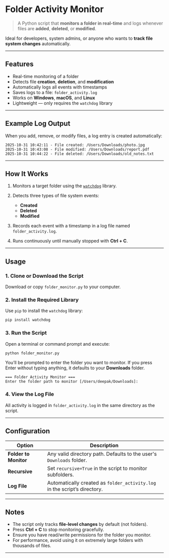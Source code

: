 # Folder Activity Monitor

> A Python script that **monitors a folder in real-time** and logs whenever files are **added**, **deleted**, or **modified**.

Ideal for developers, system admins, or anyone who wants to **track file system changes** automatically.

---

## Features

* Real-time monitoring of a folder
* Detects file **creation**, **deletion**, and **modification**
* Automatically logs all events with timestamps
* Saves logs to a file: `folder_activity.log`
* Works on **Windows**, **macOS**, and **Linux**
* Lightweight — only requires the `watchdog` library

---

## Example Log Output

When you add, remove, or modify files, a log entry is created automatically:

```
2025-10-31 10:42:11 - File created: /Users/Downloads/photo.jpg
2025-10-31 10:43:08 - File modified: /Users/Downloads/report.pdf
2025-10-31 10:44:22 - File deleted: /Users/Downloads/old_notes.txt
```

---

## How It Works

1. Monitors a target folder using the [`watchdog`](https://pypi.org/project/watchdog/) library.
2. Detects three types of file system events:

   * **Created**
   * **Deleted**
   * **Modified**
3. Records each event with a timestamp in a log file named `folder_activity.log`.
4. Runs continuously until manually stopped with **Ctrl + C**.

---

## Usage

### 1. Clone or Download the Script

Download or copy `folder_monitor.py` to your computer.

### 2. Install the Required Library

Use `pip` to install the `watchdog` library:

```bash
pip install watchdog
```

### 3. Run the Script

Open a terminal or command prompt and execute:

```bash
python folder_monitor.py
```

You’ll be prompted to enter the folder you want to monitor.
If you press Enter without typing anything, it defaults to your **Downloads** folder.

```
=== Folder Activity Monitor ===
Enter the folder path to monitor [/Users/deepak/Downloads]:
```

### 4. View the Log File

All activity is logged in `folder_activity.log` in the same directory as the script.

---

## Configuration

| Option                | Description                                                               |
| --------------------- | ------------------------------------------------------------------------- |
| **Folder to Monitor** | Any valid directory path. Defaults to the user's `Downloads` folder.      |
| **Recursive**         | Set `recursive=True` in the script to monitor subfolders.                 |
| **Log File**          | Automatically created as `folder_activity.log` in the script’s directory. |

---

## Notes

* The script only tracks **file-level changes** by default (not folders).
* Press **Ctrl + C** to stop monitoring gracefully.
* Ensure you have read/write permissions for the folder you monitor.
* For performance, avoid using it on extremely large folders with thousands of files.

---
